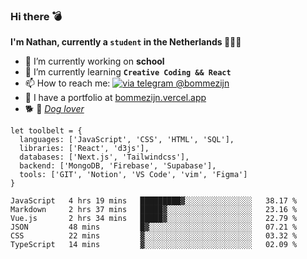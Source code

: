 ### Hi there 💣

**I'm Nathan, currently a `student` in the Netherlands 👨🏻‍🎓**
- 🔭 I’m currently working on **school**
- 🌱 I’m currently learning **`Creative Coding && React`**
- 📫 How to reach me: [![via telegram @bommezijn](https://shields.io/badge/@bommezijn-blue?logo=telegram&style=flat&color=21202F&labelColor=21202F)](https://t.me/bommezijn)
- 💼 I have a portfolio at [bommezijn.vercel.app](bommezijn.vercel.app)
- 🐕 📸  *[Dog lover](https://cln.sh/mvm25T)*
```JS
let toolbelt = {
  languages: ['JavaScript', 'CSS', 'HTML', 'SQL'],
  libraries: ['React', 'd3js'],
  databases: ['Next.js', 'Tailwindcss'],
  backend: ['MongoDB, 'Firebase', 'Supabase'],
  tools: ['GIT', 'Notion', 'VS Code', 'vim', 'Figma']
} 

```

<!--START_SECTION:waka-->

```text
JavaScript   4 hrs 19 mins   █████████▓░░░░░░░░░░░░░░░   38.17 %
Markdown     2 hrs 37 mins   █████▓░░░░░░░░░░░░░░░░░░░   23.16 %
Vue.js       2 hrs 34 mins   █████▓░░░░░░░░░░░░░░░░░░░   22.79 %
JSON         48 mins         █▓░░░░░░░░░░░░░░░░░░░░░░░   07.21 %
CSS          22 mins         ▓░░░░░░░░░░░░░░░░░░░░░░░░   03.32 %
TypeScript   14 mins         ▓░░░░░░░░░░░░░░░░░░░░░░░░   02.09 %
```

<!--END_SECTION:waka-->



<!--
**bommezijn/bommezijn** is a ✨ _special_ ✨ repository because its `README.md` (this file) appears on your GitHub profile.

Here are some ideas to get you started:

- c I’m currently working on ...
- 🌱 I’m currently learning ...
- 👯 I’m looking to collaborate on ...
- 🤔 I’m looking for help with ...
- 💬 Ask me about ...
- 📫 How to reach me: ...
- 😄 Pronouns: ...
- ⚡ Fun fact: ...
-->
